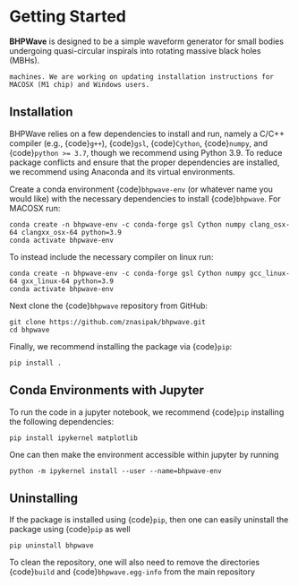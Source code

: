 # Getting Started

**BHPWave** is designed to be a simple waveform generator for
small bodies undergoing quasi-circular inspirals into rotating massive
black holes (MBHs).

```{warning} Installation has only been tested on MACOSX (Intel chip) and linux
machines. We are working on updating installation instructions for
MACOSX (M1 chip) and Windows users.
```

## Installation

BHPWave relies on a few dependencies to install and run, namely
a C/C++ compiler (e.g., {code}`g++`), {code}`gsl`, {code}`Cython`,
{code}`numpy`, and {code}`python >= 3.7`, though we recommend using Python 3.9.
To reduce package conflicts and ensure that the proper dependencies are installed,
we recommend using Anaconda and its virtual environments.

Create a conda environment {code}`bhpwave-env` (or whatever name you would like)
with the necessary dependencies to install {code}`bhpwave`. For MACOSX run:

```console
conda create -n bhpwave-env -c conda-forge gsl Cython numpy clang_osx-64 clangxx_osx-64 python=3.9
conda activate bhpwave-env
```

To instead include the necessary compiler on linux run:

```console
conda create -n bhpwave-env -c conda-forge gsl Cython numpy gcc_linux-64 gxx_linux-64 python=3.9
conda activate bhpwave-env
```

Next clone the {code}`bhpwave` repository from GitHub:

```console
git clone https://github.com/znasipak/bhpwave.git
cd bhpwave
```

Finally, we recommend installing the package via {code}`pip`:

```console
pip install .
```

## Conda Environments with Jupyter

To run the code in a jupyter notebook, we recommend {code}`pip` installing
the following dependencies:

```console
pip install ipykernel matplotlib
```

One can then make the environment accessible within jupyter by
running

```console
python -m ipykernel install --user --name=bhpwave-env
```

## Uninstalling

If the package is installed using {code}`pip`, then one can easily uninstall the package
using {code}`pip` as well

```console
pip uninstall bhpwave
```

To clean the repository, one will also need to remove the directories
{code}`build` and {code}`bhpwave.egg-info` from the main repository
